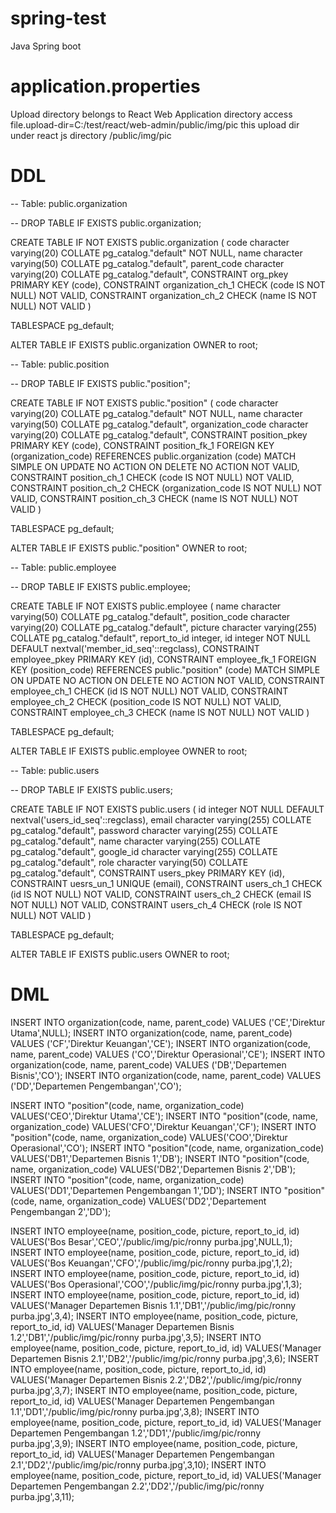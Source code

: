 # spring-test
 Java Spring boot

# application.properties

Upload directory belongs to React Web Application directory access
file.upload-dir=C:/test/react/web-admin/public/img/pic 
this upload dir under react js directory /public/img/pic

# DDL

-- Table: public.organization

-- DROP TABLE IF EXISTS public.organization;

CREATE TABLE IF NOT EXISTS public.organization
(
    code character varying(20) COLLATE pg_catalog."default" NOT NULL,
    name character varying(50) COLLATE pg_catalog."default",
    parent_code character varying(20) COLLATE pg_catalog."default",
    CONSTRAINT org_pkey PRIMARY KEY (code),
    CONSTRAINT organization_ch_1 CHECK (code IS NOT NULL) NOT VALID,
    CONSTRAINT organization_ch_2 CHECK (name IS NOT NULL) NOT VALID
)

TABLESPACE pg_default;

ALTER TABLE IF EXISTS public.organization
    OWNER to root;
	
-- Table: public.position

-- DROP TABLE IF EXISTS public."position";

CREATE TABLE IF NOT EXISTS public."position"
(
    code character varying(20) COLLATE pg_catalog."default" NOT NULL,
    name character varying(50) COLLATE pg_catalog."default",
    organization_code character varying(20) COLLATE pg_catalog."default",
    CONSTRAINT position_pkey PRIMARY KEY (code),
    CONSTRAINT position_fk_1 FOREIGN KEY (organization_code)
        REFERENCES public.organization (code) MATCH SIMPLE
        ON UPDATE NO ACTION
        ON DELETE NO ACTION
        NOT VALID,
    CONSTRAINT position_ch_1 CHECK (code IS NOT NULL) NOT VALID,
    CONSTRAINT position_ch_2 CHECK (organization_code IS NOT NULL) NOT VALID,
    CONSTRAINT position_ch_3 CHECK (name IS NOT NULL) NOT VALID
)

TABLESPACE pg_default;

ALTER TABLE IF EXISTS public."position"
    OWNER to root;
	

-- Table: public.employee

-- DROP TABLE IF EXISTS public.employee;

CREATE TABLE IF NOT EXISTS public.employee
(
    name character varying(50) COLLATE pg_catalog."default",
    position_code character varying(20) COLLATE pg_catalog."default",
    picture character varying(255) COLLATE pg_catalog."default",
    report_to_id integer,
    id integer NOT NULL DEFAULT nextval('member_id_seq'::regclass),
    CONSTRAINT employee_pkey PRIMARY KEY (id),
    CONSTRAINT employee_fk_1 FOREIGN KEY (position_code)
        REFERENCES public."position" (code) MATCH SIMPLE
        ON UPDATE NO ACTION
        ON DELETE NO ACTION
        NOT VALID,
    CONSTRAINT employee_ch_1 CHECK (id IS NOT NULL) NOT VALID,
    CONSTRAINT employee_ch_2 CHECK (position_code IS NOT NULL) NOT VALID,
    CONSTRAINT employee_ch_3 CHECK (name IS NOT NULL) NOT VALID
)

TABLESPACE pg_default;

ALTER TABLE IF EXISTS public.employee
    OWNER to root;
	
-- Table: public.users

-- DROP TABLE IF EXISTS public.users;

CREATE TABLE IF NOT EXISTS public.users
(
    id integer NOT NULL DEFAULT nextval('users_id_seq'::regclass),
    email character varying(255) COLLATE pg_catalog."default",
    password character varying(255) COLLATE pg_catalog."default",
    name character varying(255) COLLATE pg_catalog."default",
    google_id character varying(255) COLLATE pg_catalog."default",
    role character varying(50) COLLATE pg_catalog."default",
    CONSTRAINT users_pkey PRIMARY KEY (id),
    CONSTRAINT uesrs_un_1 UNIQUE (email),
    CONSTRAINT users_ch_1 CHECK (id IS NOT NULL) NOT VALID,
    CONSTRAINT users_ch_2 CHECK (email IS NOT NULL) NOT VALID,
    CONSTRAINT users_ch_4 CHECK (role IS NOT NULL) NOT VALID
)

TABLESPACE pg_default;

ALTER TABLE IF EXISTS public.users
    OWNER to root;

# DML

INSERT INTO organization(code, name, parent_code) VALUES ('CE','Direktur Utama',NULL);
INSERT INTO organization(code, name, parent_code) VALUES ('CF','Direktur Keuangan','CE');
INSERT INTO organization(code, name, parent_code) VALUES ('CO','Direktur Operasional','CE');
INSERT INTO organization(code, name, parent_code) VALUES ('DB','Departemen Bisnis','CO');
INSERT INTO organization(code, name, parent_code) VALUES ('DD','Departemen Pengembangan','CO');

INSERT INTO "position"(code, name, organization_code) VALUES('CEO','Direktur Utama','CE');
INSERT INTO "position"(code, name, organization_code) VALUES('CFO','Direktur Keuangan','CF');
INSERT INTO "position"(code, name, organization_code) VALUES('COO','Direktur Operasional','CO');
INSERT INTO "position"(code, name, organization_code) VALUES('DB1','Departemen Bisnis 1','DB');
INSERT INTO "position"(code, name, organization_code) VALUES('DB2','Departemen Bisnis 2','DB');
INSERT INTO "position"(code, name, organization_code) VALUES('DD1','Departemen Pengembangan 1','DD');
INSERT INTO "position"(code, name, organization_code) VALUES('DD2','Departement Pengembangan 2','DD');

INSERT INTO employee(name, position_code, picture, report_to_id, id) VALUES('Bos Besar','CEO','/public/img/pic/ronny purba.jpg',NULL,1);
INSERT INTO employee(name, position_code, picture, report_to_id, id) VALUES('Bos Keuangan','CFO','/public/img/pic/ronny purba.jpg',1,2);
INSERT INTO employee(name, position_code, picture, report_to_id, id) VALUES('Bos Operasional','COO','/public/img/pic/ronny purba.jpg',1,3);
INSERT INTO employee(name, position_code, picture, report_to_id, id) VALUES('Manager Departemen Bisnis 1.1','DB1','/public/img/pic/ronny purba.jpg',3,4);
INSERT INTO employee(name, position_code, picture, report_to_id, id) VALUES('Manager Departemen Bisnis 1.2','DB1','/public/img/pic/ronny purba.jpg',3,5);
INSERT INTO employee(name, position_code, picture, report_to_id, id) VALUES('Manager Departemen Bisnis 2.1','DB2','/public/img/pic/ronny purba.jpg',3,6);
INSERT INTO employee(name, position_code, picture, report_to_id, id) VALUES('Manager Departemen Bisnis 2.2','DB2','/public/img/pic/ronny purba.jpg',3,7);
INSERT INTO employee(name, position_code, picture, report_to_id, id) VALUES('Manager Departemen Pengembangan 1.1','DD1','/public/img/pic/ronny purba.jpg',3,8);
INSERT INTO employee(name, position_code, picture, report_to_id, id) VALUES('Manager Departemen Pengembangan 1.2','DD1','/public/img/pic/ronny purba.jpg',3,9);
INSERT INTO employee(name, position_code, picture, report_to_id, id) VALUES('Manager Departemen Pengembangan 2.1','DD2','/public/img/pic/ronny purba.jpg',3,10);
INSERT INTO employee(name, position_code, picture, report_to_id, id) VALUES('Manager Departemen Pengembangan 2.2','DD2','/public/img/pic/ronny purba.jpg',3,11);
